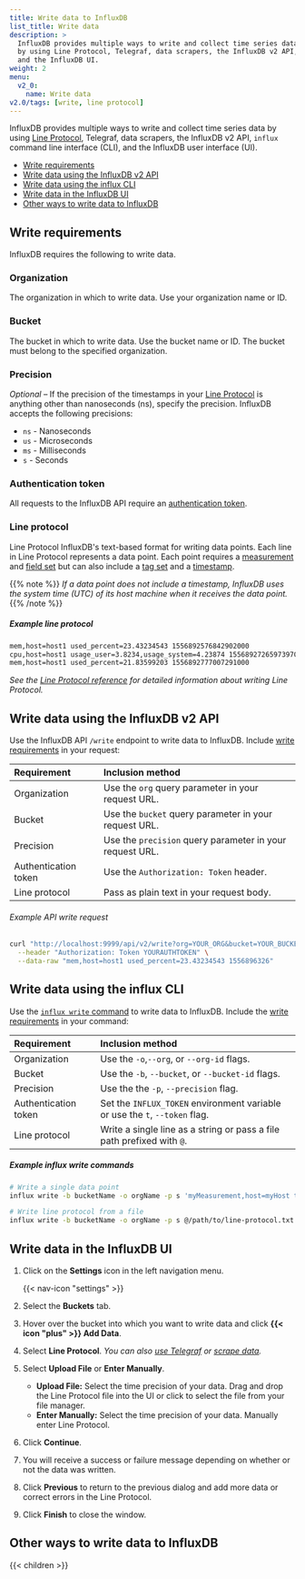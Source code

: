 ```yaml
---
title: Write data to InfluxDB
list_title: Write data
description: >
  InfluxDB provides multiple ways to write and collect time series data
  by using Line Protocol, Telegraf, data scrapers, the InfluxDB v2 API, `influx` CLI,
  and the InfluxDB UI.
weight: 2
menu:
  v2_0:
    name: Write data
v2.0/tags: [write, line protocol]
---
```


InfluxDB provides multiple ways to write and collect time series data
by using [Line Protocol](/v2.0/reference/line-protocol), Telegraf, data scrapers,
the InfluxDB v2 API, `influx` command line interface (CLI), and the InfluxDB
user interface (UI).

- [Write requirements](#write-requirements)
- [Write data using the InfluxDB v2 API](#write-data-using-the-influxdb-v2-api)
- [Write data using the influx CLI](#write-data-using-the-influx-cli)
- [Write data in the InfluxDB UI](#write-data-in-the-influxdb-ui)
- [Other ways to write data to InfluxDB](#other-ways-to-write-data-to-influxdb)

## Write requirements
InfluxDB requires the following to write data.

### Organization
The organization in which to write data.
Use your organization name or ID.

### Bucket
The bucket in which to write data.
Use the bucket name or ID.
The bucket must belong to the specified organization.

### Precision
_Optional_ – If the precision of the timestamps in your [Line Protocol](#line-protocol)
is anything other than nanoseconds (ns), specify the precision.
InfluxDB accepts the following precisions:

- `ns` - Nanoseconds
- `us` - Microseconds
- `ms` - Milliseconds
- `s` - Seconds

### Authentication token
All requests to the InfluxDB API require an [authentication token](http://localhost:1313/v2.0/security/tokens/).

### Line protocol
Line Protocol InfluxDB's text-based format for writing data points.
Each line in Line Protocol represents a data point.
Each point requires a [measurement](/v2.0/reference/line-protocol/#measurement)
and [field set](/v2.0/reference/line-protocol/#field-set) but can also include
a [tag set](/v2.0/reference/line-protocol/#tag-set) and a [timestamp](/v2.0/reference/line-protocol/#timestamp).

{{% note %}}
_If a data point does not include a timestamp, InfluxDB uses the system time (UTC)
of its host machine when it receives the data point._
{{% /note %}}

##### Example line protocol
```sh
mem,host=host1 used_percent=23.43234543 1556892576842902000
cpu,host=host1 usage_user=3.8234,usage_system=4.23874 1556892726597397000
mem,host=host1 used_percent=21.83599203 1556892777007291000
```

_See the [Line Protocol reference](/v2.0/reference/line-protocol) for detailed information about writing Line Protocol._  
<!-- Link to line protocol best practices -->

## Write data using the InfluxDB v2 API
Use the InfluxDB API `/write` endpoint to write data to InfluxDB.
Include [write requirements](#write-requirements) in your request:

| Requirement          | Inclusion method                                         |
|:-----------          |:----------------                                         |
| Organization         | Use the `org` query parameter in your request URL.       |
| Bucket               | Use the `bucket` query parameter in your request URL.    |
| Precision            | Use the `precision` query parameter in your request URL. |
| Authentication token | Use the `Authorization: Token` header.                   |
| Line protocol        | Pass as plain text in your request body.                 |

###### Example API write request
```sh
curl "http://localhost:9999/api/v2/write?org=YOUR_ORG&bucket=YOUR_BUCKET&precision=s" \
  --header "Authorization: Token YOURAUTHTOKEN" \
  --data-raw "mem,host=host1 used_percent=23.43234543 1556896326"
```

## Write data using the influx CLI
Use the [`influx write` command](/v2.0/reference/cli/influx/write/) to write data to InfluxDB.
Include the [write requirements](#write-requirements) in your command:

| Requirement          | Inclusion method                                                            |
|:-----------          |:----------------                                                            |
| Organization         | Use the `-o`,`--org`, or `--org-id` flags.                                  |
| Bucket               | Use the `-b`, `--bucket`, or `--bucket-id` flags.                           |
| Precision            | Use the the `-p`, `--precision` flag.                                       |
| Authentication token | Set the `INFLUX_TOKEN` environment variable or use the `t`, `--token` flag. |
| Line protocol        | Write a single line as a string or pass a file path prefixed with `@`.      |


##### Example influx write commands
```sh
# Write a single data point
influx write -b bucketName -o orgName -p s 'myMeasurement,host=myHost testField="testData" 1556896326'

# Write line protocol from a file
influx write -b bucketName -o orgName -p s @/path/to/line-protocol.txt
```

## Write data in the InfluxDB UI
1. Click on the **Settings** icon in the left navigation menu.

    {{< nav-icon "settings" >}}

2. Select the **Buckets** tab.
3. Hover over the bucket into which you want to write data and click **{{< icon "plus" >}} Add Data**.
4. Select **Line Protocol**.
   _You can also [use Telegraf](/v2.0/collect-data/use-telegraf/) or
   [scrape data](/v2.0/collect-data/scrape-data/)._
5. Select **Upload File** or **Enter Manually**.

    - **Upload File:**
      Select the time precision of your data.
      Drag and drop the Line Protocol file into the UI or click to select the
      file from your file manager.
    - **Enter Manually:**
      Select the time precision of your data.
      Manually enter Line Protocol.

6. Click **Continue**.
7. You will receive a success or failure message depending on whether or not the data was written.
8. Click **Previous** to return to the previous dialog and add more data or correct
   errors in the Line Protocol.
9. Click **Finish** to close the window.

## Other ways to write data to InfluxDB

{{< children >}}
